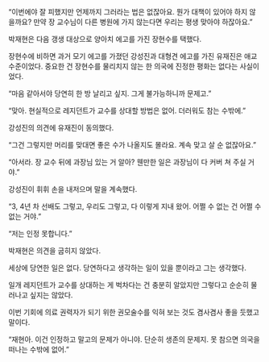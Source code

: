 “이번에야 잘 피했지만 언제까지 그러라는 법은 없잖아요. 뭔가 대책이 있어야 하지 않을까요? 만약 장 교수님이 다른 병원에 가지 않는다면 우리는 평생 맞아야 하잖아요.”

박재현은 다음 갱생 대상으로 양아치 에고를 가진 장현수를 택했다.

장현수에 비하면 과거 모기 에고를 가졌던 강성진과 대형견 에고를 가진 유재진은 애교 수준이었다. 중요한 건 장현수를 물리치지 않는 한 의국에 진정한 평화는 없다는 사실이었다.

“마음 같아서야 당연히 한 방 날리고 싶지. 그게 불가능하니까 문제고.”

“맞아. 현실적으로 레지던트가 교수를 상대할 방법은 없어. 더러워도 참는 수밖에.”

강성진의 의견에 유재진이 동의했다.

“그건 그렇지만 머리를 맞대면 좋은 수가 나올지도 몰라요. 계속 맞고 살 순 없잖아요.”

“아서라. 장 교수 뒤에 과장님 있는 거 알아? 웬만한 일은 과장님이 다 커버 쳐 주실 거야.”

강성진이 휘휘 손을 내저으며 말을 계속했다.

“3, 4년 차 선배도 그렇고, 우리도 그렇고, 다 이렇게 지내 왔어. 어쩔 수 없는 건 어쩔 수 없는 거야.”

“저는 인정 못합니다.”

박재현은 의견을 굽히지 않았다.

세상에 당연한 일은 없다. 당연하다고 생각하는 일이 있을 뿐이라고 그는 생각했다.

일개 레지던트가 교수를 상대하는 게 벅차다는 건 충분히 알았지만 그렇다고 순순히 물러나고 싶지는 않았다.

이번 기회에 의료 권력자가 되기 위한 권모술수를 익혀 보는 것도 겸사겸사 좋을 듯했고 말이다.

“재현아. 이건 인정하고 말고의 문제가 아니야. 단순히 생존의 문제지. 못 참으면 의국을 떠나는 수밖에 없어.”